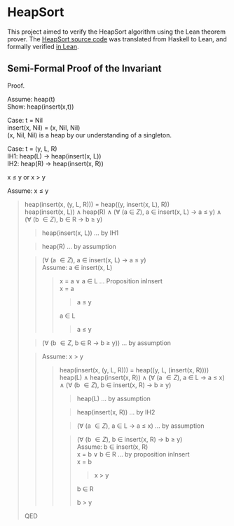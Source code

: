 # HeapSort

This project aimed to verify the HeapSort algorithm using the Lean theorem prover. The [HeapSort source code](https://github.com/holcombet/verifying-heapsort-in-lean/blob/main/heapSort.hs) was translated from Haskell to Lean, and formally verified [in Lean](https://github.com/holcombet/verifying-heapsort-in-lean/blob/main/HeapSort.lean). 

## Semi-Formal Proof of the Invariant

Proof. 

Assume: heap(t) \
Show: heap(insert(x,t))

Case: t = Nil \
insert(x, Nil) = (x, Nil, Nil) \
(x, Nil, Nil) is a heap by our understanding of a singleton.

Case: t = (y, L, R) \
IH1: heap(L) $\to$ heap(insert(x, L)) \
IH2: heap(R) $\to$ heap(insert(x, R))

x $\le$ y or x $>$ y

Assume: x $\le$ y 
> heap(insert(x, (y, L, R))) = heap((y, insert(x, L), R)) \
> heap(insert(x, L)) $\land$ heap(R) $\land$ ($\forall$ (a $\in$ $Z$), a $\in$ insert(x, L) $\to$ a $\le$ y) $\land$ ($\forall$ (b $\in Z$), b $\in$ R $\to$ b $\ge$ y) 
>> heap(insert(x, L)) ... by IH1 
>
>> heap(R) ... by assumption 
>
>> ($\forall$ (a $\in Z$), a $\in$ insert(x, L) $\to$ a $\le$ y) \
>> Assume: a $\in$ insert(x, L) 
>>> x = a $\lor$ a $\in$ L ... Proposition inInsert \
>>> x = a  
>>>> a $\le$ y 
>>>
>>> a $\in$ L 
>>>> a $\le$ y 
>
>> ($\forall$ (b $\in Z$, b $\in$ R $\to$ b $\ge$ y)) ... by assumption
>
>> Assume: x $>$ y
>>>heap(insert(x, (y, L, R))) = heap((y, L, (insert(x, R))))
>>> heap(L) $\land$ heap(insert(x, R)) $\land$ ($\forall$ (a $\in Z$), a $\in$ L $\to$ a $\le$ x) $\land$ ($\forall$ (b $\in Z$), b $\in$ insert(x, R) $\to$ b $\ge$ y)
>>>> heap(L) ... by assumption 
>>>
>>>> heap(insert(x, R)) ... by IH2 
>>>
>>>> ($\forall$ (a $\in Z$), a $\in$ L $\to$ a $\le$ x) ... by assumption 
>>>
>>>> ($\forall$ (b $\in Z$), b $\in$ insert(x, R) $\to$ b $\ge$ y) \
>>>> Assume: b $\in$ insert(x, R) \
>>>> x = b $\lor$ b $\in$ R ... by proposition inInsert \
>>>> x = b 
>>>>> x $>$ y
>>>>>
>>>> b $\in$ R
>>>>>
>>>> b $>$ y 
>
> QED